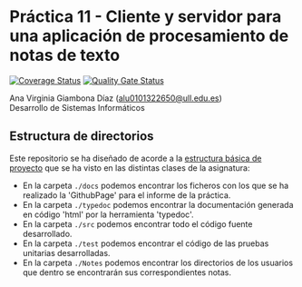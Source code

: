 # Práctica 11 - Cliente y servidor para una aplicación de procesamiento de notas de texto

[![Coverage Status](https://coveralls.io/repos/github/ULL-ESIT-INF-DSI-2122/ull-esit-inf-dsi-21-22-prct11-async-sockets-AnaVGD/badge.svg?branch=main)](https://coveralls.io/github/ULL-ESIT-INF-DSI-2122/ull-esit-inf-dsi-21-22-prct11-async-sockets-AnaVGD?branch=main)
[![Quality Gate Status](https://sonarcloud.io/api/project_badges/measure?project=ULL-ESIT-INF-DSI-2122_ull-esit-inf-dsi-21-22-prct11-async-sockets-AnaVGD&metric=alert_status)](https://sonarcloud.io/summary/new_code?id=ULL-ESIT-INF-DSI-2122_ull-esit-inf-dsi-21-22-prct11-async-sockets-AnaVGD)


Ana Virginia Giambona Díaz (alu0101322650@ull.edu.es)
<br>
Desarrollo de Sistemas Informáticos

## Estructura de directorios
Este repositorio se ha diseñado de acorde a la [estructura básica de proyecto](https://ull-esit-inf-dsi-2122.github.io/prct11-async-sockets/) que se ha visto en las distintas clases de la asignatura:
- En la carpeta `./docs` podemos encontrar los ficheros con los que se ha realizado la 'GithubPage' para el informe de la práctica.
- En la carpeta `./typedoc` podemos encontrar la documentación generada en código 'html' por la herramienta 'typedoc'.
- En la carpeta `./src` podemos encontrar todo el código fuente desarrollado.
- En la carpeta `./test` podemos encontrar el código de las pruebas unitarias desarrolladas.
- En la carpeta `./Notes` podemos encontrar los directorios de los usuarios que dentro se encontrarán sus correspondientes notas.
